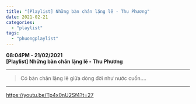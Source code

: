 ```yaml
---
title: "[Playlist] Những bàn chân lặng lẽ - Thu Phương"
date: 2021-02-21
categories: 
  - "playlist"
tags: 
  - "phuongplaylist"
---
```


**08:04PM - 21/02/2021**  
**\[Playlist\] Những bàn chân lặng lẽ - Thu Phương**

* * *

> Có bàn chân lặng lẽ giữa dòng đời như nước cuốn....

* * *

https://youtu.be/Tp4x0nU2Sf4?t=27
